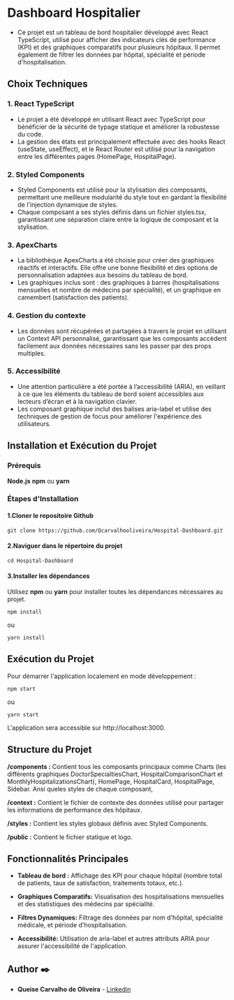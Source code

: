 # **Dashboard Hospitalier**

* Ce projet est un tableau de bord hospitalier développé avec React TypeScript, utilisé pour afficher des indicateurs clés de performance (KPI) et des graphiques comparatifs pour plusieurs hôpitaux. Il permet également de filtrer les données par hôpital, spécialité et période d'hospitalisation.


## **Choix Techniques**

### **1. React TypeScript**

* Le projet a été développé en utilisant React avec TypeScript pour bénéficier de la sécurité de typage statique et améliorer la robustesse du code.
* La gestion des états est principalement effectuée avec des hooks React (useState, useEffect), et le React Router est utilisé pour la navigation entre les différentes pages (HomePage, HospitalPage).

### **2. Styled Components**

* Styled Components est utilisé pour la stylisation des composants, permettant une meilleure modularité du style tout en gardant la flexibilité de l'injection dynamique de styles.
* Chaque composant a ses styles définis dans un fichier styles.tsx, garantissant une séparation claire entre la logique de composant et la stylisation.

### **3. ApexCharts**

* La bibliothèque ApexCharts a été choisie pour créer des graphiques réactifs et interactifs. Elle offre une bonne flexibilité et des options de personnalisation adaptées aux besoins du tableau de bord.
* Les graphiques inclus sont : des graphiques à barres (hospitalisations mensuelles et nombre de médecins par spécialité), et un graphique en camembert (satisfaction des patients).

### **4. Gestion du contexte**

* Les données sont récupérées et partagées à travers le projet en utilisant un Context API personnalisé, garantissant que les composants accèdent facilement aux données nécessaires sans les passer par des props multiples.

### **5. Accessibilité**

* Une attention particulière a été portée à l’accessibilité (ARIA), en veillant à ce que les éléments du tableau de bord soient accessibles aux lecteurs d’écran et à la navigation clavier.
* Les composant graphique inclut des balises aria-label et utilise des techniques de gestion de focus pour améliorer l'expérience des utilisateurs.

## **Installation et Exécution du Projet**

### **Prérequis**

**Node.js**
**npm** ou **yarn**


### **Étapes d'Installation**

#### **1.Cloner le repositoire Github**

```
git clone https://github.com/Qcarvalhooliveira/Hospital-Dashboard.git
```

#### **2.Naviguer dans le répertoire du projet**

```
cd Hospital-Dashboard
```

#### **3.Installer les dépendances**

Utilisez **npm** ou **yarn** pour installer toutes les dépendances nécessaires au projet.

```
npm install
```

ou

```
yarn install
```

## **Exécution du Projet**

Pour démarrer l'application localement en mode développement :

```
npm start
```

ou

```
yarn start
```

L'application sera accessible sur http://localhost:3000.


## **Structure du Projet**

**/components :** Contient tous les composants principaux comme Charts (les différents graphiques DoctorSpecialtiesChart, HospitalComparisonChart et MonthlyHospitalizationsChart), HomePage, HospitalCard, HospitalPage, Sidebar. Ansi queles styles de chaque composant,

**/context :** Contient le fichier de contexte des données utilisé pour partager les informations de performance des hôpitaux.

**/styles :** Contient les styles globaux définis avec Styled Components.

**/public :** Contient le fichier statique et logo.


## **Fonctionnalités Principales**

* **Tableau de bord :** Affichage des KPI pour chaque hôpital (nombre total de patients, taux de satisfaction, traitements totaux, etc.).
    
* **Graphiques Comparatifs:** Visualisation des hospitalisations mensuelles et des statistiques des médecins par spécialité.

* **Filtres Dynamiques:** Filtrage des données par nom d'hôpital, spécialité médicale, et période d'hospitalisation.

* **Accessibilité:** Utilisation de aria-label et autres attributs ARIA pour assurer l'accessibilité de l'application.


## **Author** :black_nib:

* **Queise Carvalho de Oliveira** - [Linkedin](https://www.linkedin.com/in/queise-carvalho-de-oliveira-50359749/)
